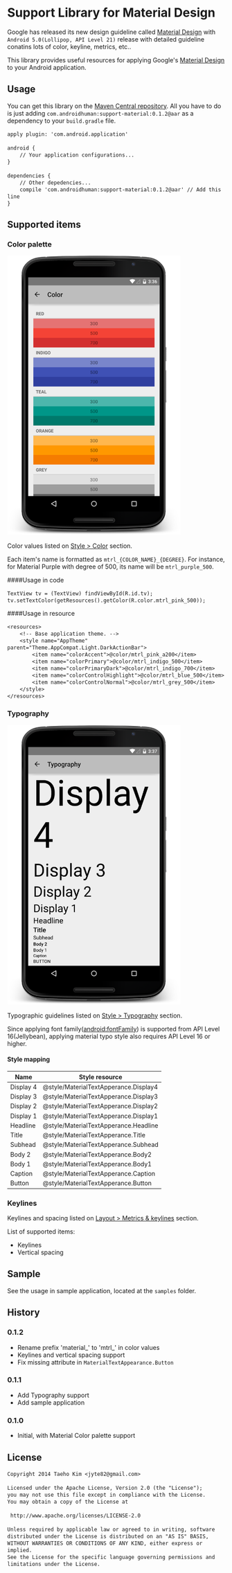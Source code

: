 # Support Library for Material Design

Google has released its new design guideline called [Material Design](http://www.google.com/design/spec/material-design/introduction.html) with `Android 5.0(Lollipop, API Level 21)` release with detailed guideline conatins lots of color, keyline, metrics, etc..

This library provides useful resources for applying Google's [Material Design](http://www.google.com/design/spec/material-design/introduction.html) to your Android application.

## Usage

You can get this library on the [Maven Central repository](http://search.maven.org/). All you have to do is just adding  `com.androidhuman:support-material:0.1.2@aar` as a dependency to your `build.gradle` file.

	apply plugin: 'com.android.application'

	android {
	    // Your application configurations...
	}

	dependencies {
	    // Other depedencies...
	    compile 'com.androidhuman:support-material:0.1.2@aar' // Add this line
	}

## Supported items
### Color palette
<img src="assets/color.png" alt="Color palette sample" style="width: 400px;"/>

Color values listed on [Style > Color](http://www.google.com/design/spec/style/color.html#color-color-palette) section.

Each item's name is formatted as `mtrl_{COLOR_NAME}_{DEGREE}`. For instance, for Material Purple with degree of 500, its name will be `mtrl_purple_500`.

####Usage in code

    TextView tv = (TextView) findViewById(R.id.tv);
    tv.setTextColor(getResources().getColor(R.color.mtrl_pink_500));

####Usage in resource

	<resources>
	    <!-- Base application theme. -->
	    <style name="AppTheme" parent="Theme.AppCompat.Light.DarkActionBar">
	        <item name="colorAccent">@color/mtrl_pink_a200</item>
	        <item name="colorPrimary">@color/mtrl_indigo_500</item>
	        <item name="colorPrimaryDark">@color/mtrl_indigo_700</item>
	        <item name="colorControlHighlight">@color/mtrl_blue_500</item>
	        <item name="colorControlNormal">@color/mtrl_grey_500</item>
	    </style>
	</resources>

### Typography
<img src="assets/typography.png" alt="Typography" style="width: 400px;"/>

Typographic guidelines listed on [Style > Typography](http://www.google.com/design/spec/style/typography.html#typography-standard-styles) section.

Since applying font family([android:fontFamily](http://developer.android.com/reference/android/R.attr.html#fontFamily)) is supported from API Level 16(Jellybean), applying material typo style also requires API Level 16 or higher.

#### Style mapping

| Name        | Style resource                        |
| ----------- | ------------------------------------- |
|  Display 4  | @style/MaterialTextApperance.Display4 |
|  Display 3  | @style/MaterialTextApperance.Display3 |
|  Display 2  | @style/MaterialTextApperance.Display2 |
|  Display 1  | @style/MaterialTextApperance.Display1 |
|  Headline   | @style/MaterialTextApperance.Headline |
|  Title      | @style/MaterialTextApperance.Title    |
|  Subhead    | @style/MaterialTextApperance.Subhead  |
|  Body 2     | @style/MaterialTextApperance.Body2    |
|  Body 1     | @style/MaterialTextApperance.Body1    |
|  Caption    | @style/MaterialTextApperance.Caption  |
|  Button     | @style/MaterialTextApperance.Button   |

### Keylines

Keylines and spacing listed on [Layout > Metrics & keylines](http://www.google.com/design/spec/layout/metrics-keylines.html#metrics-keylines-keylines-spacing) section.

List of supported items:

- Keylines
- Vertical spacing

## Sample
See the usage in sample application, located at the `samples` folder.

## History
### 0.1.2
- Rename prefix 'material_' to 'mtrl_' in color values
- Keylines and vertical spacing support
- Fix missing attribute in `MaterialTextAppearance.Button`

### 0.1.1
- Add Typography support
- Add sample application

### 0.1.0
- Initial, with Material Color palette support

## License
    Copyright 2014 Taeho Kim <jyte82@gmail.com>

	Licensed under the Apache License, Version 2.0 (the "License");
	you may not use this file except in compliance with the License.
	You may obtain a copy of the License at

     http://www.apache.org/licenses/LICENSE-2.0

	Unless required by applicable law or agreed to in writing, software
	distributed under the License is distributed on an "AS IS" BASIS,
	WITHOUT WARRANTIES OR CONDITIONS OF ANY KIND, either express or implied.
	See the License for the specific language governing permissions and
	limitations under the License.